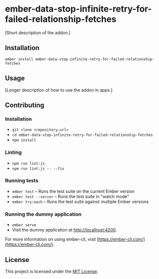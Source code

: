 ember-data-stop-infinite-retry-for-failed-relationship-fetches
==============================================================================

[Short description of the addon.]

Installation
------------------------------------------------------------------------------

```
ember install ember-data-stop-infinite-retry-for-failed-relationship-fetches
```


Usage
------------------------------------------------------------------------------

[Longer description of how to use the addon in apps.]


Contributing
------------------------------------------------------------------------------

### Installation

* `git clone <repository-url>`
* `cd ember-data-stop-infinite-retry-for-failed-relationship-fetches`
* `npm install`

### Linting

* `npm run lint:js`
* `npm run lint:js -- --fix`

### Running tests

* `ember test` – Runs the test suite on the current Ember version
* `ember test --server` – Runs the test suite in "watch mode"
* `ember try:each` – Runs the test suite against multiple Ember versions

### Running the dummy application

* `ember serve`
* Visit the dummy application at [http://localhost:4200](http://localhost:4200).

For more information on using ember-cli, visit [https://ember-cli.com/](https://ember-cli.com/).

License
------------------------------------------------------------------------------

This project is licensed under the [MIT License](LICENSE.md).
